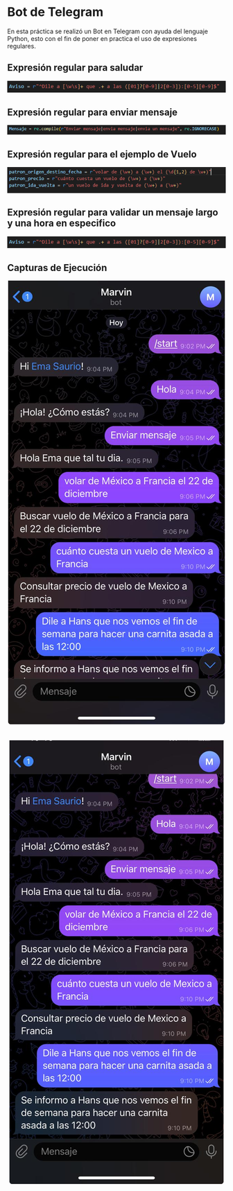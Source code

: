 # Bot de Telegram
En esta práctica se realizó un Bot en Telegram con ayuda del lenguaje Python, esto con el fin de poner en practica el uso de expresiones regulares.


## Expresión regular para saludar

<img src="Capturas/ER Aviso.PNG">

## Expresión regular para enviar mensaje

<img src="Capturas/ER Mensaje.PNG">

## Expresión regular para el ejemplo de Vuelo

<img src="Capturas/ER Vuelos.PNG">

## Expresión regular para validar un mensaje largo y una hora en especifico 

<img src="Capturas/ER Aviso.PNG">

## Capturas de Ejecución
<div align=center>
<img src="Capturas/Ejecucion 1.jpeg">
<br>
<br>
<br>
<img src="Capturas/Ejecucion 2.jpeg">

